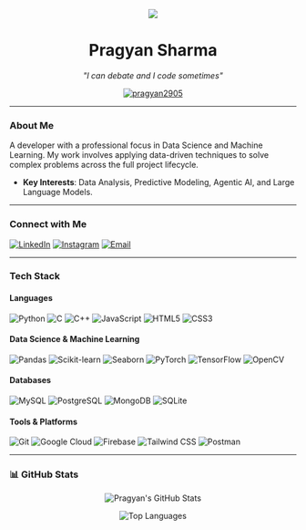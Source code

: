 <p align="center">
  <img src="https://capsule-render.vercel.app/api?type=wave&color=auto&height=200&section=header&text=Namaste!&fontSize=90&fontAlign=50" />
</p>

<h1 align="center">Pragyan Sharma</h1>
<p align="center"><i>"I can debate and I code sometimes"</i></p>

<p align="center">
  <a href="https://github.com/pragyan2905">
    <img src="https://komarev.com/ghpvc/?username=pragyan2905&label=Profile%20Views&color=0e75b6&style=flat-square" alt="pragyan2905" />
  </a>
</p>

---

### About Me

A developer with a professional focus in Data Science and Machine Learning. My work involves applying data-driven techniques to solve complex problems across the full project lifecycle.

-   **Key Interests**: Data Analysis, Predictive Modeling, Agentic AI, and Large Language Models.

---

### Connect with Me

<p align="left">
  <a href="https://linkedin.com/in/pragyan-sharma-48290131a" target="_blank"><img alt="LinkedIn" src="https://img.shields.io/badge/LinkedIn-0077B5?style=for-the-badge&logo=linkedin&logoColor=white" /></a>
  <a href="https://instagram.com/pragyan.2905" target="_blank"><img alt="Instagram" src="https://img.shields.io/badge/Instagram-E4405F?style=for-the-badge&logo=instagram&logoColor=white" /></a>
  <a href="mailto:sharmapragyan2905@gmail.com"><img alt="Email" src="https://img.shields.io/badge/Gmail-D14836?style=for-the-badge&logo=gmail&logoColor=white" /></a>
</p>

---

### Tech Stack

#### Languages
<p>
    <img src="https://img.shields.io/badge/Python-3776AB?style=for-the-badge&logo=python&logoColor=white" alt="Python" />
    <img src="https://img.shields.io/badge/C-A8B9CC?style=for-the-badge&logo=c&logoColor=white" alt="C" />
    <img src="https://img.shields.io/badge/C%2B%2B-00599C?style=for-the-badge&logo=c%2B%2B&logoColor=white" alt="C++" />
    <img src="https://img.shields.io/badge/JavaScript-F7DF1E?style=for-the-badge&logo=javascript&logoColor=black" alt="JavaScript" />
    <img src="https://img.shields.io/badge/HTML5-E34F26?style=for-the-badge&logo=html5&logoColor=white" alt="HTML5" />
    <img src="https://img.shields.io/badge/CSS3-1572B6?style=for-the-badge&logo=css3&logoColor=white" alt="CSS3" />
</p>

#### Data Science & Machine Learning
<p>
    <img src="https://img.shields.io/badge/Pandas-2C2D72?style=for-the-badge&logo=pandas&logoColor=white" alt="Pandas" />
    <img src="https://img.shields.io/badge/scikit--learn-F7931E?style=for-the-badge&logo=scikit-learn&logoColor=white" alt="Scikit-learn" />
    <img src="https://img.shields.io/badge/Seaborn-34495E?style=for-the-badge&logo=seaborn&logoColor=white" alt="Seaborn" />
    <img src="https://img.shields.io/badge/PyTorch-EE4C2C?style=for-the-badge&logo=pytorch&logoColor=white" alt="PyTorch" />
    <img src="https://img.shields.io/badge/TensorFlow-FF6F00?style=for-the-badge&logo=tensorflow&logoColor=white" alt="TensorFlow" />
    <img src="https://img.shields.io/badge/OpenCV-27338e?style=for-the-badge&logo=opencv&logoColor=white" alt="OpenCV" />
</p>

#### Databases
<p>
    <img src="https://img.shields.io/badge/MySQL-4479A1?style=for-the-badge&logo=mysql&logoColor=white" alt="MySQL" />
    <img src="https://img.shields.io/badge/PostgreSQL-316192?style=for-the-badge&logo=postgresql&logoColor=white" alt="PostgreSQL" />
    <img src="https://img.shields.io/badge/MongoDB-4EA94B?style=for-the-badge&logo=mongodb&logoColor=white" alt="MongoDB" />
    <img src="https://img.shields.io/badge/SQLite-07405E?style=for-the-badge&logo=sqlite&logoColor=white" alt="SQLite" />
</p>

#### Tools & Platforms
<p>
    <img src="https://img.shields.io/badge/GIT-E44C30?style=for-the-badge&logo=git&logoColor=white" alt="Git" />
    <img src="https://img.shields.io/badge/Google_Cloud-4285F4?style=for-the-badge&logo=google-cloud&logoColor=white" alt="Google Cloud" />
    <img src="https://img.shields.io/badge/Firebase-039BE5?style=for-the-badge&logo=firebase&logoColor=white" alt="Firebase" />
    <img src="https://img.shields.io/badge/Tailwind_CSS-38B2AC?style=for-the-badge&logo=tailwind-css&logoColor=white" alt="Tailwind CSS" />
    <img src="https://img.shields.io/badge/Postman-FF6C37?style=for-the-badge&logo=postman&logoColor=white" alt="Postman" />
</p>

---
### 📊 GitHub Stats

<p align="center">
  <img src="https://github-readme-stats.vercel.app/api?username=pragyan2905&show_icons=true&theme=tokyonight" alt="Pragyan's GitHub Stats" />
</p>

<p align="center">
  <img src="https://github-readme-stats.vercel.app/api/top-langs/?username=pragyan2905&layout=compact&theme=tokyonight" alt="Top Languages" />
</p>


